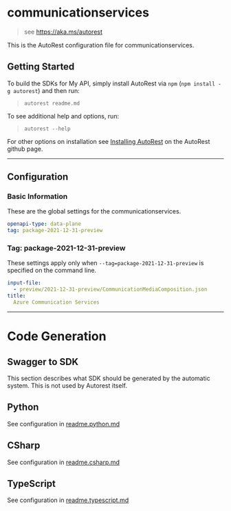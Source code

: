 # communicationservices

> see https://aka.ms/autorest

This is the AutoRest configuration file for communicationservices.

## Getting Started

To build the SDKs for My API, simply install AutoRest via `npm` (`npm install -g autorest`) and then run:

> `autorest readme.md`

To see additional help and options, run:

> `autorest --help`

For other options on installation see [Installing AutoRest](https://aka.ms/autorest/install) on the AutoRest github page.

---

## Configuration

### Basic Information

These are the global settings for the communicationservices.

```yaml
openapi-type: data-plane
tag: package-2021-12-31-preview
```

### Tag: package-2021-12-31-preview

These settings apply only when `--tag=package-2021-12-31-preview` is specified on the command line.

```yaml $(tag) == 'package-2021-12-31-preview'
input-file:
  - preview/2021-12-31-preview/CommunicationMediaComposition.json
title:
  Azure Communication Services
```

---

# Code Generation

## Swagger to SDK

This section describes what SDK should be generated by the automatic system.
This is not used by Autorest itself.

## Python

See configuration in [readme.python.md](./readme.python.md)

## CSharp

See configuration in [readme.csharp.md](./readme.csharp.md)

## TypeScript

See configuration in [readme.typescript.md](./readme.typescript.md)
